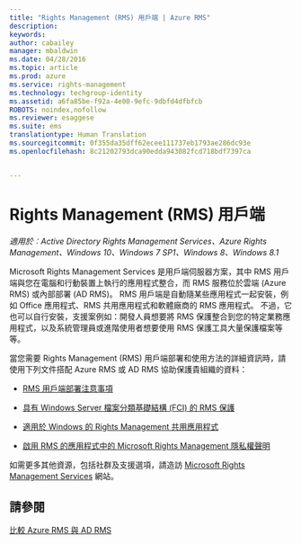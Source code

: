 ```yaml
---
title: "Rights Management (RMS) 用戶端 | Azure RMS"
description: 
keywords: 
author: cabailey
manager: mbaldwin
ms.date: 04/28/2016
ms.topic: article
ms.prod: azure
ms.service: rights-management
ms.technology: techgroup-identity
ms.assetid: a6fa85be-f92a-4e00-9efc-9dbfd4dfbfcb
ROBOTS: noindex,nofollow
ms.reviewer: esaggese
ms.suite: ems
translationtype: Human Translation
ms.sourcegitcommit: 0f355da35dff62ecee111737eb1793ae286dc93e
ms.openlocfilehash: 8c21202793dca90edda943082fcd718bdf7397ca


---
```


# Rights Management (RMS) 用戶端

*適用於︰Active Directory Rights Management Services、Azure Rights Management、Windows 10、Windows 7 SP1、Windows 8、Windows 8.1*

Microsoft Rights Management Services 是用戶端伺服器方案，其中 RMS 用戶端與您在電腦和行動裝置上執行的應用程式整合，而 RMS 服務位於雲端 (Azure RMS) 或內部部署 (AD RMS)。 RMS 用戶端是自動隨某些應用程式一起安裝，例如 Office 應用程式、RMS 共用應用程式和軟體廠商的 RMS 應用程式。 不過，它也可以自行安裝，支援案例如：開發人員想要將 RMS 保護整合到您的特定業務應用程式，以及系統管理員或進階使用者想要使用 RMS 保護工具大量保護檔案等等。

當您需要 Rights Management (RMS) 用戶端部署和使用方法的詳細資訊時，請使用下列文件搭配 Azure RMS 或 AD RMS 協助保護貴組織的資料：

- [RMS 用戶端部署注意事項](client-deployment-notes.md)

- [具有 Windows Server 檔案分類基礎結構 (FCI) 的 RMS 保護](configure-fci.md)

- [適用於 Windows 的 Rights Management 共用應用程式](sharing-app-windows.md)

- [啟用 RMS 的應用程式中的 Microsoft Rights Management 隱私權聲明](privacy-statement-rms-enlightened-applications.md)


如需更多其他資源，包括社群及支援選項，請造訪 [Microsoft Rights Management Services](https://www.microsoft.com/rms) 網站。

## 請參閱
[比較 Azure RMS 與 AD RMS](../understand-explore/compare-azure-rms-ad-rms.md)



<!--HONumber=Jun16_HO4-->


